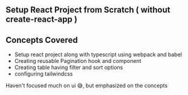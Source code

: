 ## Setup React Project from Scratch ( without create-react-app )

## Concepts Covered

- Setup react project along with typescript using webpack and babel
- Creating reusable Pagination hook and component
- Creating table having filter and sort options
- configuring tailwindcss

Haven't focused much on ui 😅, but emphasized on the concepts
 

